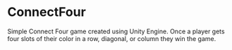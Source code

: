 # ConnectFour
Simple Connect Four game created using Unity Engine.
Once a player gets four slots of their color in a row, diagonal, or column they win the game.

